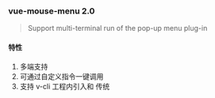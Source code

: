 ### vue-mouse-menu 2.0
>Support multi-terminal run of the pop-up menu plug-in
#### 特性
1. 多端支持
2. 可通过自定义指令一键调用
3. 支持 v-cli 工程内引入和 传统<script>引入
4. 使用webpack4 和 vue2.6，打包更小，整个插件9kb
5. 除了Vue之外无其它依赖项

* * *
**Download**
```bash
npm install vue-mouse-menu
```
or copy dist/index.js into your html
```html
<script src="dist/index.js"></script>
```

* * *

**Use in HTML**
```html
···
<script src="https://cdn.jsdelivr.net/npm/vue/dist/vue.js"></script>
<!--将 dist/index.js  拷贝到你的项目里面-->
<script src="dist/index.js"></script>
<script>
    /* dist/index.js 会暴露一个 vueMouseMenu 变量*/
    Vue.use(vueMouseMenu)
    new Vue({
        ···
    })
</script>

```
**[More Example](https://github.com/zgj233/vue-mouse-menu/tree/master/dist-test)**

* * *

**Use in Vue project**
```javascript
import Vue from 'vue'
import App from './app.vue'
import menu from 'vue-mouse-menu' 
Vue.config.productionTip = false;
Vue.use(menu);
new Vue({
    render: h => h(App)
}).$mount('#app')

```
**[More Example](https://github.com/zgj233/vue-mouse-menu/tree/master/example)**

* * *
#### 配置(都有默认值，你可以不用管)  Configuration
**载入插件配置项 vue.use(menu, objectOptions)**
*objectOptions:*

| 变量名 | 解释 | 类型 | 默认值 |
| --- | --- | --- | --- |
| useTouchDirective | 是否启用v-tap指令 | Boolean | true |
| touchDirectiveName | 重命名v-tap指令 | String | tap |
| useGlobalComponent | 将<vue-mouse-menu>设为全局组件 | Boolean | true |
| globalComponentName | 重命名<vue-mouse-menu> | String | vue-mouse-menu |

**指令配置项  v-tap="tapOptions"**
*tapOptions:*

| 变量名 | 解释 | 类型 | 默认值 |
| --- | --- | --- | --- |
| tap | 监听的touch类型 | double/single/longPress | double |
| interval | 用于判断双击操作有效的最长时间间隔，只在tap='double'时有效 | Number | 500 |
| timekeep | 用于判断长按操作有效的最短时间间隔，只在tap='longPress'时有效 | Number | 1000 |
| preventSelectTxt | 在touch时阻止选取手机上面的文字 | Boolean | true |
| preventTouchNative | 是否阻止原生touch事件 | Boolean | false |

**vue-mouse-menu props:**

| 变量名 | 解释 | 类型 | 默认值 |
| --- | --- | --- | --- |
| mouse | 鼠标点击事件 | Object | — |
| visible | 显示/隐藏 vue-mouse-menu 组件 | Boolean | false |
| option | 关于弹出框的设置 | Object | 见下面 |

option的各个设置
*vue-mouse-menu.props.option:*

| 变量名 | 解释 | 类型 | 默认值 |
| --- | --- | --- | --- |
| className | 弹出框的css类名，用于定义弹出框的样式 | String | — |
| preventNativePOP | 阻止原生鼠标菜单弹出 | Boolean | true |
| pointx | 弹出框左上角锚点，相对点击位置的横距离 | Number | 0 |
| pointy | 弹出框左上角锚点，相对点击位置的纵距离 | Number | 0 |

**⭐老铁点个星星**
